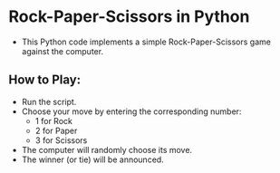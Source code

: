 # Rock-Paper-Scissors in Python

- This Python code implements a simple Rock-Paper-Scissors game against the computer.

## How to Play:

- Run the script.
- Choose your move by entering the corresponding number:
  - 1 for Rock
  - 2 for Paper
  - 3 for Scissors
- The computer will randomly choose its move.
- The winner (or tie) will be announced.
